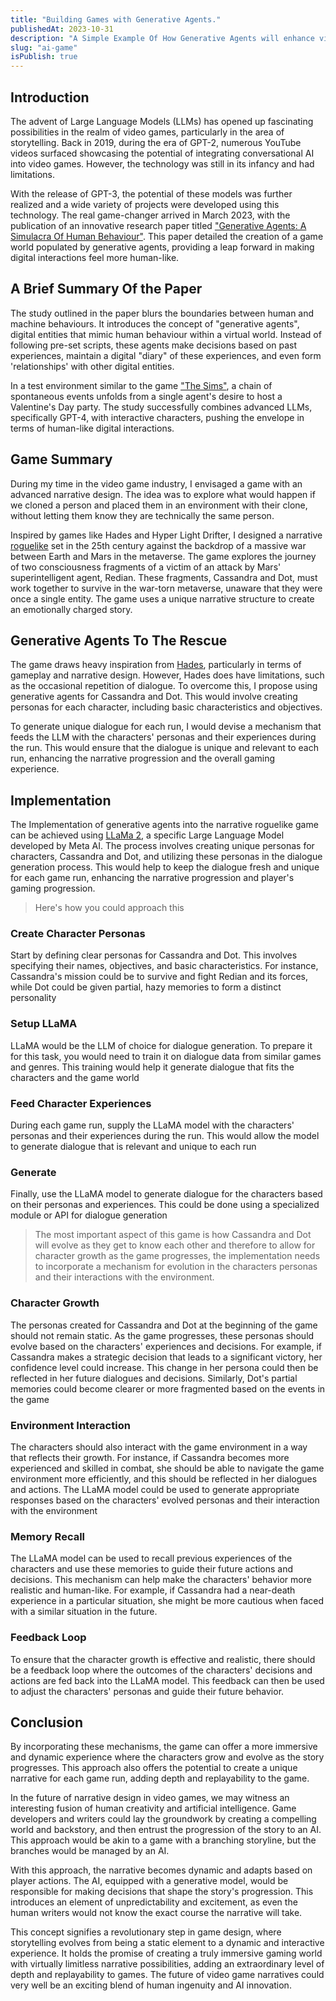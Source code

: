 ```yaml
---
title: "Building Games with Generative Agents."
publishedAt: 2023-10-31
description: "A Simple Example Of How Generative Agents will enhance video game storytelling."
slug: "ai-game"
isPublish: true
---
```


## Introduction

The advent of Large Language Models (LLMs) has opened up fascinating possibilities in the realm of video games, particularly in the area of storytelling. Back in 2019, during the era of GPT-2, numerous YouTube videos surfaced showcasing the potential of integrating conversational AI into video games. However, the technology was still in its infancy and had limitations.

With the release of GPT-3, the potential of these models was further realized and a wide variety of projects were developed using this technology. The real game-changer arrived in March 2023, with the publication of an innovative research paper titled ["Generative Agents: A Simulacra Of Human Behaviour"](https://arxiv.org/pdf/2304.03442#:~:text=Generative%20agents%2C%20believable%20simulacra%20of,changing%20expe%2D%20riences%20and%20environment.&text=A%20novel%20architecture%20that%20makes,plan%20through%20dynamically%20evolving%20circumstances.). This paper detailed the creation of a game world populated by generative agents, providing a leap forward in making digital interactions feel more human-like.

## A Brief Summary Of the Paper

The study outlined in the paper blurs the boundaries between human and machine behaviours. It introduces the concept of "generative agents", digital entities that mimic human behaviour within a virtual world. Instead of following pre-set scripts, these agents make decisions based on past experiences, maintain a digital "diary" of these experiences, and even form 'relationships' with other digital entities.

In a test environment similar to the game ["The Sims"](https://www.ea.com/games/the-sims/the-sims-4), a chain of spontaneous events unfolds from a single agent's desire to host a Valentine's Day party. The study successfully combines advanced LLMs, specifically GPT-4, with interactive characters, pushing the envelope in terms of human-like digital interactions.

## Game Summary

During my time in the video game industry, I envisaged a game with an advanced narrative design. The idea was to explore what would happen if we cloned a person and placed them in an environment with their clone, without letting them know they are technically the same person.

Inspired by games like Hades and Hyper Light Drifter, I designed a narrative [roguelike](<https://en.wiktionary.org/wiki/roguelike#:~:text=roguelike%20(plural%20roguelikes),hack%2Dand%2Dslash%20gameplay.>) set in the 25th century against the backdrop of a massive war between Earth and Mars in the metaverse. The game explores the journey of two consciousness fragments of a victim of an attack by Mars' superintelligent agent, Redian. These fragments, Cassandra and Dot, must work together to survive in the war-torn metaverse, unaware that they were once a single entity. The game uses a unique narrative structure to create an emotionally charged story.

## Generative Agents To The Rescue

The game draws heavy inspiration from [Hades](https://www.supergiantgames.com/games/hades/), particularly in terms of gameplay and narrative design. However, Hades does have limitations, such as the occasional repetition of dialogue. To overcome this, I propose using generative agents for Cassandra and Dot. This would involve creating personas for each character, including basic characteristics and objectives.

To generate unique dialogue for each run, I would devise a mechanism that feeds the LLM with the characters' personas and their experiences during the run. This would ensure that the dialogue is unique and relevant to each run, enhancing the narrative progression and the overall gaming experience.

## Implementation

The Implementation of generative agents into the narrative roguelike game can be achieved using [LLaMa 2](https://ai.meta.com/llama/), a specific Large Language Model developed by Meta AI. The process involves creating unique personas for characters, Cassandra and Dot, and utilizing these personas in the dialogue generation process. This would help to keep the dialogue fresh and unique for each game run, enhancing the narrative progression and player's gaming progression.

> Here's how you could approach this

### Create Character Personas

Start by defining clear personas for Cassandra and Dot. This involves specifying their names, objectives, and basic characteristics. For instance, Cassandra's mission could be to survive and fight Redian and its forces, while Dot could be given partial, hazy memories to form a distinct personality

### Setup LLaMA

LLaMA would be the LLM of choice for dialogue generation. To prepare it for this task, you would need to train it on dialogue data from similar games and genres. This training would help it generate dialogue that fits the characters and the game world

### Feed Character Experiences

During each game run, supply the LLaMA model with the characters' personas and their experiences during the run. This would allow the model to generate dialogue that is relevant and unique to each run

### Generate

Finally, use the LLaMA model to generate dialogue for the characters based on their personas and experiences. This could be done using a specialized module or API for dialogue generation

> The most important aspect of this game is how Cassandra and Dot will evolve as they get to know each other and therefore to allow for character growth as the game progresses, the implementation needs to incorporate a mechanism for evolution in the characters personas and their interactions with the environment.

### Character Growth

The personas created for Cassandra and Dot at the beginning of the game should not remain static. As the game progresses, these personas should evolve based on the characters' experiences and decisions. For example, if Cassandra makes a strategic decision that leads to a significant victory, her confidence level could increase. This change in her persona could then be reflected in her future dialogues and decisions. Similarly, Dot's partial memories could become clearer or more fragmented based on the events in the game

### Environment Interaction

The characters should also interact with the game environment in a way that reflects their growth. For instance, if Cassandra becomes more experienced and skilled in combat, she should be able to navigate the game environment more efficiently, and this should be reflected in her dialogues and actions. The LLaMA model could be used to generate appropriate responses based on the characters' evolved personas and their interaction with the environment

### Memory Recall

The LLaMA model can be used to recall previous experiences of the characters and use these memories to guide their future actions and decisions. This mechanism can help make the characters' behavior more realistic and human-like. For example, if Cassandra had a near-death experience in a particular situation, she might be more cautious when faced with a similar situation in the future.

### Feedback Loop

To ensure that the character growth is effective and realistic, there should be a feedback loop where the outcomes of the characters' decisions and actions are fed back into the LLaMA model. This feedback can then be used to adjust the characters' personas and guide their future behavior.

## Conclusion

By incorporating these mechanisms, the game can offer a more immersive and dynamic experience where the characters grow and evolve as the story progresses. This approach also offers the potential to create a unique narrative for each game run, adding depth and replayability to the game.

In the future of narrative design in video games, we may witness an interesting fusion of human creativity and artificial intelligence. Game developers and writers could lay the groundwork by creating a compelling world and backstory, and then entrust the progression of the story to an AI. This approach would be akin to a game with a branching storyline, but the branches would be managed by an AI.

With this approach, the narrative becomes dynamic and adapts based on player actions. The AI, equipped with a generative model, would be responsible for making decisions that shape the story's progression. This introduces an element of unpredictability and excitement, as even the human writers would not know the exact course the narrative will take.

This concept signifies a revolutionary step in game design, where storytelling evolves from being a static element to a dynamic and interactive experience. It holds the promise of creating a truly immersive gaming world with virtually limitless narrative possibilities, adding an extraordinary level of depth and replayability to games. The future of video game narratives could very well be an exciting blend of human ingenuity and AI innovation.
